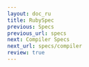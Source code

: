 ```yaml
---
layout: doc_ru
title: RubySpec
previous: Specs
previous_url: specs
next: Compiler Specs
next_url: specs/compiler
review: true
---
```

